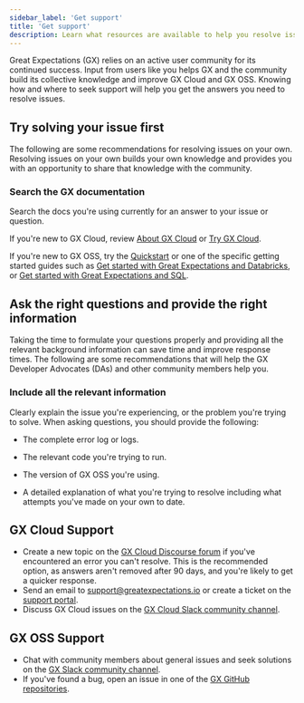 ```yaml
---
sidebar_label: 'Get support'
title: 'Get support'
description: Learn what resources are available to help you resolve issues with GX Cloud and GX OSS.
---
```


Great Expectations (GX) relies on an active user community for its continued success. Input from users like you helps GX and the community build its collective knowledge and improve GX Cloud and GX OSS. Knowing how and where to seek support will help you get the answers you need to resolve issues.

## Try solving your issue first

The following are some recommendations for resolving issues on your own. Resolving issues on your own builds your own knowledge and provides you with an opportunity to share that knowledge with the community.

### Search the GX documentation

Search the docs you're using currently for an answer to your issue or question.

If you're new to GX Cloud, review [About GX Cloud](/cloud/about_gx.md) or [Try GX Cloud](/cloud/try_gx_cloud.md).

If you're new to GX OSS, try the [Quickstart](/oss/tutorials/quickstart.md) or one of the specific getting started guides such as [Get started with Great Expectations and Databricks](/oss/tutorials/getting_started/how_to_use_great_expectations_in_databricks.md), or [Get started with Great Expectations and SQL](/oss/tutorials/getting_started/how_to_use_great_expectations_with_sql.md).

## Ask the right questions and provide the right information

Taking the time to formulate your questions properly and providing all the relevant background information can save time and improve response times. The following are some recommendations that will help the GX Developer Advocates (DAs) and other community members help you.

### Include all the relevant information

Clearly explain the issue you're experiencing, or the problem you're trying to solve. When asking questions, you should provide the following:

- The complete error log or logs.

- The relevant code you're trying to run.

- The version of GX OSS you're using.

- A detailed explanation of what you're trying to resolve including what attempts you've made on your own to date.

## GX Cloud Support

- Create a new topic on the [GX Cloud Discourse forum](https://discourse.greatexpectations.io/c/cloud-support/17) if you've encountered an error you can't resolve. This is the recommended option, as answers aren't removed after 90 days, and you're likely to get a quicker response.
- Send an email to support@greatexpectations.io or create a ticket on the [support portal](https://support.greatexpectations.io).
- Discuss GX Cloud issues on the [GX Cloud Slack community channel](https://greatexpectationstalk.slack.com/archives/C051D941XAL).

## GX OSS Support

- Chat with community members about general issues and seek solutions on the [GX Slack community channel](https://greatexpectationstalk.slack.com/archives/CUTCNHN82). 
- If you've found a bug, open an issue in one of the [GX GitHub repositories](https://github.com/great-expectations).
